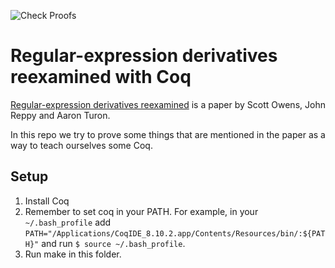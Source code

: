 ![Check Proofs](https://github.com/awalterschulze/regex-reexamined-coq/workflows/Check%20Proofs/badge.svg)

# Regular-expression derivatives reexamined with Coq

[Regular-expression derivatives reexamined](https://www.ccs.neu.edu/home/turon/re-deriv.pdf) is a paper by Scott Owens, John Reppy and Aaron Turon.

In this repo we try to prove some things that are mentioned in the paper as a way to teach ourselves some Coq.

## Setup

1. Install Coq
2. Remember to set coq in your PATH. For example, in your `~/.bash_profile` add `PATH="/Applications/CoqIDE_8.10.2.app/Contents/Resources/bin/:${PATH}"` and run `$ source ~/.bash_profile`.
3. Run make in this folder.